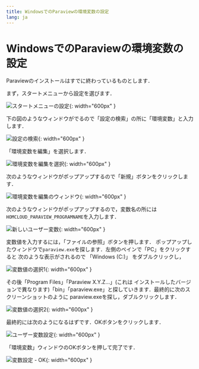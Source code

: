 ```yaml
---
title: WindowsでのParaviewの環境変数の設定
lang: ja
---
```


# WindowsでのParaviewの環境変数の設定

Paraviewのインストールはすでに終わっているものとします．

まず，スタートメニューから設定を選びます．

![スタートメニューの設定](/images/screenshot-windows-envvar-1.png){: width="600px" }

下の図のようなウィンドウがでるので「設定の検索」の所に「環境変数」と入力します．

![設定の検索](/images/screenshot-windows-envvar-2.png){: width="600px" }

「環境変数を編集」を選択します．

![環境変数を編集を選択](/images/screenshot-windows-envvar-3.png){: width="600px" }

次のようなウィンドウがポップアップするので「新規」ボタンをクリックします．

![環境変数を編集のウィンドウ](/images/screenshot-windows-envvar-4.png){: width="600px" }

次のようなウィンドウがポップアップするので，変数名の所には`HOMCLOUD_PARAVIEW_PROGRAMNAME`を入力します．

![新しいユーザー変数](/images/screenshot-windows-envvar-5.png){: width="600px" }

変数値を入力するには，「ファイルの参照」ボタンを押します．
ポップアップしたウィンドウで`paraview.exe`を探します．左側のペインで「PC」をクリックすると
次のような表示がされるので 「Windows (C:)」 をダブルクリックし，

![変数値の選択1](/images/screenshot-windows-envvar-6.png){: width="600px" }

その後「Program Files」「Paraview X.Y.Z…」(これは
インストールしたバージョンで異なります)「bin」「paraview.exe」と探していきます．最終的に次のスクリーンショットのように
paraview.exeを探し，ダブルクリックします．

![変数値の選択2](/images/screenshot-windows-envvar-7.png){: width="600px" }

最終的には次のようになるはずです．OKボタンをクリックします．

![ユーザー変数設定](/images/screenshot-windows-envvar-8.png){: width="600px" }

「環境変数」ウィンドウのOKボタンを押して完了です．

![変数設定 - OK](/images/screenshot-windows-envvar-9.png){: width="600px" }
